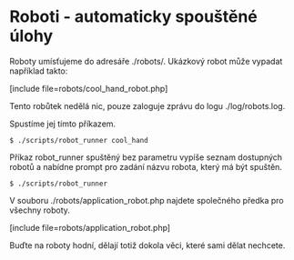 Roboti - automaticky spouštěné úlohy
====================================

Roboty umísťujeme do adresáře ./robots/. Ukázkový robot může vypadat například takto:

[include file=robots/cool_hand_robot.php]

Tento robůtek nedělá nic, pouze zaloguje zprávu do logu ./log/robots.log.

Spustíme jej tímto příkazem.

	$ ./scripts/robot_runner cool_hand

Příkaz robot_runner spuštěný bez parametru vypíše seznam dostupných robotů a nabídne prompt pro zadání názvu robota, který má být spuštěn.

	$ ./scripts/robot_runner

V souboru ./robots/application_robot.php najdete společného předka pro všechny roboty.

[include file=robots/application_robot.php]

Buďte na roboty hodní, dělají totiž dokola věci, které sami dělat nechcete.



